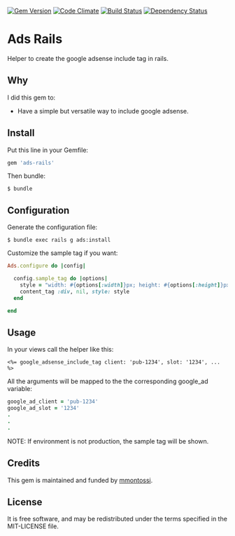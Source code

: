 [![Gem Version](https://badge.fury.io/rb/ads-rails.svg)](http://badge.fury.io/rb/ads-rails)
[![Code Climate](https://codeclimate.com/github/mmontossi/ads-rails/badges/gpa.svg)](https://codeclimate.com/github/mmontossi/ads-rails)
[![Build Status](https://travis-ci.org/mmontossi/ads-rails.svg)](https://travis-ci.org/mmontossi/ads-rails)
[![Dependency Status](https://gemnasium.com/mmontossi/ads-rails.svg)](https://gemnasium.com/mmontossi/ads-rails)

# Ads Rails

Helper to create the google adsense include tag in rails.

## Why

I did this gem to:

- Have a simple but versatile way to include google adsense.

## Install

Put this line in your Gemfile:
```ruby
gem 'ads-rails'
```

Then bundle:
```
$ bundle
```

## Configuration

Generate the configuration file:
```
$ bundle exec rails g ads:install
```

Customize the sample tag if you want:
```ruby
Ads.configure do |config|

  config.sample_tag do |options|
    style = "width: #{options[:width]}px; height: #{options[:height]}px; background: #c8c8c8;"
    content_tag :div, nil, style: style
  end

end
```

## Usage

In your views call the helper like this:
```erb
<%= google_adsense_include_tag client: 'pub-1234', slot: '1234', ... %>
```

All the arguments will be mapped to the the corresponding google_ad variable:
```ruby
google_ad_client = 'pub-1234'
google_ad_slot = '1234'
.
.
.
```

NOTE: If environment is not production, the sample tag will be shown.

## Credits

This gem is maintained and funded by [mmontossi](https://github.com/mmontossi).

## License

It is free software, and may be redistributed under the terms specified in the MIT-LICENSE file.
